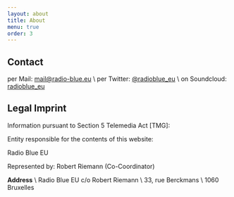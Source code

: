 ```yaml
---
layout: about
title: About
menu: true
order: 3
---
```


## Contact

per Mail: <mail@radio-blue.eu> \\
per Twitter: [@radioblue_eu](https://twitter.com/radioblue_eu) \\
on Soundcloud: [radioblue_eu](http://soundcloud.com/radioblue_eu/)

## Legal Imprint

Information pursuant to Section 5 Telemedia Act [TMG]:

Entity responsible for the contents of this website:

Radio Blue EU

Represented by: Robert Riemann (Co-Coordinator)

**Address** \\
Radio Blue EU
c/o Robert Riemann \\
33, rue Berckmans \\
1060 Bruxelles
